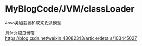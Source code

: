 # MyBlogCode/JVM/classLoader
 
Java类加载器和双亲委派模型

 具体介绍见博客：https://blog.csdn.net/weixin_43082343/article/details/103445027
